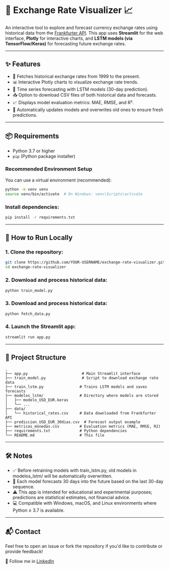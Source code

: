 # 💱 Exchange Rate Visualizer 📈

An interactive tool to explore and forecast currency exchange rates using historical data from the [Frankfurter API](https://www.frankfurter.app/). This app uses **Streamlit** for the web interface, **Plotly** for interactive charts, and **LSTM models (via TensorFlow/Keras)** for forecasting future exchange rates.

---

## ✨ Features

- 📅 Fetches historical exchange rates from 1999 to the present.
- 📊 Interactive Plotly charts to visualize exchange rate trends.
- 🤖 Time series forecasting with LSTM models (30-day prediction).
- 📥 Option to download CSV files of both historical data and forecasts.
- 📈 Displays model evaluation metrics: MAE, RMSE, and R².
- 🔁 Automatically updates models and overwrites old ones to ensure fresh predictions.

---

## 📦 Requirements

- Python 3.7 or higher
- `pip` (Python package installer)

### Recommended Environment Setup

You can use a virtual environment (recommended):

```bash
python -m venv venv
source venv/bin/activate  # On Windows: venv\Scripts\activate
```

### Install dependencies:
```bash
pip install -r requirements.txt
```

---

## 🚀 How to Run Locally

### 1. Clone the repository:
```bash
git clone https://github.com/YOUR-USERNAME/exchange-rate-visualizer.git
cd exchange-rate-visualizer
```

### 2. Download and process historical data:
```bash
python train_model.py
```


### 3. Download and process historical data:
```bash
python fetch_data.py
```


### 4. Launch the Streamlit app:
```bash
streamlit run app.py
```

---

## 📂 Project Structure

````
.
├── app.py                        # Main Streamlit interface
├── train_model.py                # Script to download exchange rate data
├── train_lstm.py                # Trains LSTM models and saves forecasts
├── modelos_lstm/                # Directory where models are stored
│   ├── modelo_USD_EUR.keras
│   └── ...
├── data/
│   └── historical_rates.csv     # Data downloaded from Frankfurter API
├── prediccion_USD_EUR_30dias.csv  # Forecast output example
├── metricas_monedas.csv         # Evaluation metrics (MAE, RMSE, R2)
├── requirements.txt             # Python dependencies
└── README.md                    # This file
````

---

## 🛠️ Notes

- ✅ Before retraining models with train_lstm.py, old models in modelos_lstm/ will be automatically overwritten.
- 🔮 Each model forecasts 30 days into the future based on the last 30-day sequence.
- ⚠️ This app is intended for educational and experimental purposes; predictions are statistical estimates, not financial advice.
- 💻 Compatible with Windows, macOS, and Linux environments where Python ≥ 3.7 is available.

---

## 📬 Contact

Feel free to open an issue or fork the repository if you'd like to contribute or provide feedback!

📌 Follow me in [LinkedIn](https://www.linkedin.com/in/juanma-fuentes/)